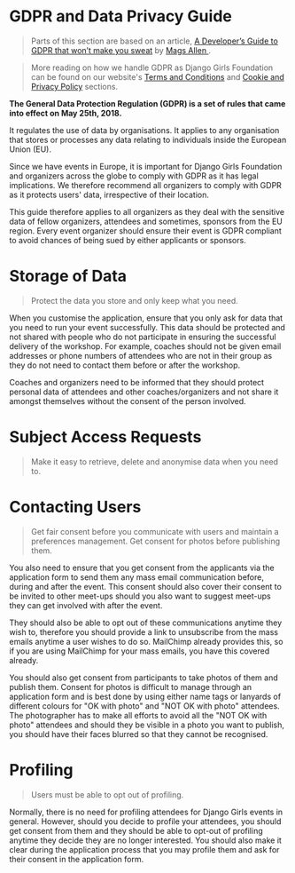 # GDPR and Data Privacy Guide

> Parts of this section are based on an article, 
[A Developer’s Guide to GDPR that won’t make you sweat](https://medium.com/ft-product-technology/a-developers-guide-to-gdpr-that-won-t-make-you-sweat-4f1f7f1d9c8b) by [Mags Allen
](https://medium.com/@mags_40745).

> More reading on how we handle GDPR as Django 
Girls Foundation can be found on our website's
 [Terms and Conditions](https://djangogirls.org/terms-conditions/)
 and [Cookie and Privacy Policy](https://djangogirls.org/privacy-cookies/) 
 sections.

**The General Data Protection Regulation (GDPR) is a
 set of rules that came into effect on May 25th, 2018.** 
 
It regulates the use of data by organisations.
It applies to any organisation that stores or processes
 any data relating to individuals inside the European 
 Union (EU). 
 
 Since we have events in Europe, it is important 
 for Django Girls Foundation and organizers across 
 the globe to comply with GDPR as it has legal 
 implications. We therefore recommend all organizers 
 to comply with GDPR as it protects users' data, 
 irrespective of their location. 
 
 This guide therefore applies to all organizers 
 as they deal with the sensitive data of fellow 
 organizers, attendees and sometimes, sponsors 
 from the EU region. Every event organizer should 
 ensure their event is GDPR compliant to avoid 
 chances of being sued by either applicants or
 sponsors.
 
# Storage of Data

> Protect the data you store and only keep what you need.

When you customise the application, ensure that you 
only ask for data that you need to run your event 
successfully. This data should be protected and 
not shared with people who do not participate in 
ensuring the successful delivery of the workshop. 
For example, coaches should not be given email 
addresses or phone numbers of attendees who are not in their group
as they do not need to contact them before or 
after the workshop.

Coaches and organizers need to be informed that 
they should protect personal data of attendees and
other coaches/organizers and not share it amongst
themselves without the consent of the person 
involved.

# Subject Access Requests

> Make it easy to retrieve, delete and anonymise 
data when you need to.




# Contacting Users

> Get fair consent before you communicate with users 
and maintain a preferences management. Get consent 
for photos before publishing them.

You also need to ensure that you get consent from 
the applicants via the application form to send 
them any mass email communication before, during 
and after the event. This consent should also 
cover their consent to be invited to other meet-ups
should you also want to suggest meet-ups they can
get involved with after the event. 

They should also be able to opt out of these 
communications anytime they wish to, therefore 
you should provide a link to unsubscribe from the
mass emails anytime a user wishes to do so. 
MailChimp already provides this, so if you are 
using MailChimp for your mass emails, you have 
this covered already.

You should also get consent from participants to
take photos of them and publish them. Consent for 
photos is difficult to manage through an 
application form and is best done by using either
name tags or lanyards of different colours for 
"OK with photo" and "NOT OK with photo" attendees. 
The photographer has to make all efforts to avoid
all the "NOT OK with photo" attendees and should 
they be visible in a photo you want to publish,
you should have their faces blurred so that they 
cannot be recognised.
 
# Profiling

> Users must be able to opt out of profiling.

Normally, there is no need for profiling 
attendees for Django Girls events in general. 
However, should you decide to profile your 
attendees, you should get consent from them and
they should be able to opt-out of profiling 
anytime they decide they are no longer 
interested. You should also make it clear during
 the application process that you may profile 
 them and ask for their consent in the application form. 
 